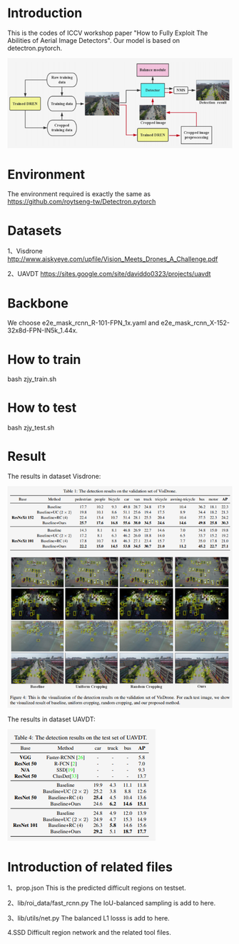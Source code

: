 #  Introduction
This is the codes of ICCV workshop paper "How to Fully Exploit The Abilities of Aerial Image Detectors".
Our model is based on detectron.pytorch.

![image](https://github.com/zhangjunyi1225054736/ACDT/blob/master/Selection_294.png)


# Environment
The environment required is exactly the same as https://github.com/roytseng-tw/Detectron.pytorch
# Datasets

1、Visdrone http://www.aiskyeye.com/upfile/Vision_Meets_Drones_A_Challenge.pdf

2、UAVDT https://sites.google.com/site/daviddo0323/projects/uavdt

# Backbone
We choose e2e_mask_rcnn_R-101-FPN_1x.yaml and e2e_mask_rcnn_X-152-32x8d-FPN-IN5k_1.44x.

# How to train
bash zjy_train.sh

# How to test
bash zjy_test.sh

# Result

The results in dataset Visdrone:

![image](https://github.com/zhangjunyi1225054736/ACDT/blob/master/Selection_292.png)

The results in dataset UAVDT:

![image](https://github.com/zhangjunyi1225054736/ACDT/blob/master/Selection_293.png)

# Introduction of related files

1、prop.json
This is the predicted difficult regions on testset.

2、lib/roi_data/fast_rcnn.py 
The IoU-balanced sampling is add to here.

3、lib/utils/net.py
The balanced L1 losss is add to here.

4.SSD
Difficult region network and the related tool files.
